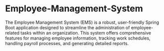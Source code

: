 # Employee-Management-System
The Employee Management System (EMS) is a robust, user-friendly Spring Boot application designed to streamline the administration of employee-related tasks within an organization. This system offers comprehensive features for managing employee information, tracking work schedules, handling payroll processes, and generating detailed reports. 
